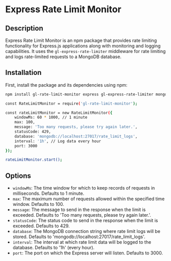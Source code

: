 # Express Rate Limit Monitor

## Description

Express Rate Limit Monitor is an npm package that provides rate limiting functionality for Express.js applications along with monitoring and logging capabilities. It uses the `gl-express-rate-limiter` middleware for rate limiting and logs rate-limited requests to a MongoDB database.

## Installation

First, install the package and its dependencies using npm:

```bash
npm install gl-rate-limit-monitor express gl-express-rate-limiter mongoose

const RateLimitMonitor = require('gl-rate-limit-monitor');

const rateLimitMonitor = new RateLimitMonitor({
    windowMs: 60 * 1000, // 1 minute
    max: 100,
    message: 'Too many requests, please try again later.',
    statusCode: 429,
    database: 'mongodb://localhost:27017/rate_limit_logs',
    interval: '1h', // Log data every hour
    port: 3000
});

rateLimitMonitor.start();
```


## Options

- `windowMs`: The time window for which to keep records of requests in milliseconds. Defaults to 1 minute.
- `max`: The maximum number of requests allowed within the specified time window. Defaults to 100.
- `message`: The message to send in the response when the limit is exceeded. Defaults to 'Too many requests, please try again later.'.
- `statusCode`: The status code to send in the response when the limit is exceeded. Defaults to 429.
- `database`: The MongoDB connection string where rate limit logs will be stored. Defaults to 'mongodb://localhost:27017/rate_limit_logs'.
- `interval`: The interval at which rate limit data will be logged to the database. Defaults to '1h' (every hour).
- `port`: The port on which the Express server will listen. Defaults to 3000.

